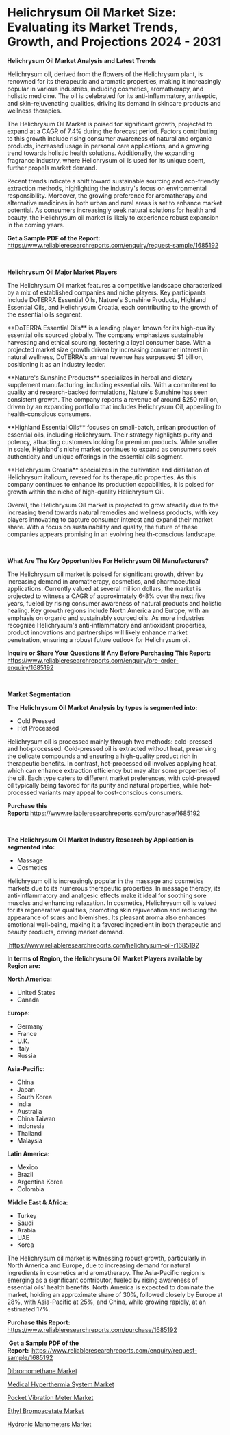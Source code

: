 <p><h1>Helichrysum Oil Market Size: Evaluating its Market Trends, Growth, and Projections 2024 - 2031</h1></p><p><strong>Helichrysum Oil Market Analysis and Latest Trends</strong></p>
<p><p>Helichrysum oil, derived from the flowers of the Helichrysum plant, is renowned for its therapeutic and aromatic properties, making it increasingly popular in various industries, including cosmetics, aromatherapy, and holistic medicine. The oil is celebrated for its anti-inflammatory, antiseptic, and skin-rejuvenating qualities, driving its demand in skincare products and wellness therapies.</p><p>The Helichrysum Oil Market is poised for significant growth, projected to expand at a CAGR of 7.4% during the forecast period. Factors contributing to this growth include rising consumer awareness of natural and organic products, increased usage in personal care applications, and a growing trend towards holistic health solutions. Additionally, the expanding fragrance industry, where Helichrysum oil is used for its unique scent, further propels market demand.</p><p>Recent trends indicate a shift toward sustainable sourcing and eco-friendly extraction methods, highlighting the industry's focus on environmental responsibility. Moreover, the growing preference for aromatherapy and alternative medicines in both urban and rural areas is set to enhance market potential. As consumers increasingly seek natural solutions for health and beauty, the Helichrysum oil market is likely to experience robust expansion in the coming years.</p></p>
<p><strong>Get a Sample PDF of the Report:&nbsp;</strong> <a href="https://www.reliableresearchreports.com/enquiry/request-sample/1685192?utm_campaign=40&utm_medium=2&utm_source=Github&utm_content=ia&utm_term=11112024&utm_id=helichrysum-oil">https://www.reliableresearchreports.com/enquiry/request-sample/1685192</a></p>
<p>&nbsp;</p>
<p><strong>Helichrysum Oil Major Market Players</strong></p>
<p><p>The Helichrysum Oil market features a competitive landscape characterized by a mix of established companies and niche players. Key participants include DoTERRA Essential Oils, Nature's Sunshine Products, Highland Essential Oils, and Helichrysum Croatia, each contributing to the growth of the essential oils segment.</p><p>**DoTERRA Essential Oils** is a leading player, known for its high-quality essential oils sourced globally. The company emphasizes sustainable harvesting and ethical sourcing, fostering a loyal consumer base. With a projected market size growth driven by increasing consumer interest in natural wellness, DoTERRA's annual revenue has surpassed $1 billion, positioning it as an industry leader.</p><p>**Nature's Sunshine Products** specializes in herbal and dietary supplement manufacturing, including essential oils. With a commitment to quality and research-backed formulations, Nature's Sunshine has seen consistent growth. The company reports a revenue of around $250 million, driven by an expanding portfolio that includes Helichrysum Oil, appealing to health-conscious consumers.</p><p>**Highland Essential Oils** focuses on small-batch, artisan production of essential oils, including Helichrysum. Their strategy highlights purity and potency, attracting customers looking for premium products. While smaller in scale, Highland's niche market continues to expand as consumers seek authenticity and unique offerings in the essential oils segment.</p><p>**Helichrysum Croatia** specializes in the cultivation and distillation of Helichrysum italicum, revered for its therapeutic properties. As this company continues to enhance its production capabilities, it is poised for growth within the niche of high-quality Helichrysum Oil.</p><p>Overall, the Helichrysum Oil market is projected to grow steadily due to the increasing trend towards natural remedies and wellness products, with key players innovating to capture consumer interest and expand their market share. With a focus on sustainability and quality, the future of these companies appears promising in an evolving health-conscious landscape.</p></p>
<p>&nbsp;</p>
<p><strong>What Are The Key Opportunities For Helichrysum Oil Manufacturers?</strong></p>
<p><p>The Helichrysum oil market is poised for significant growth, driven by increasing demand in aromatherapy, cosmetics, and pharmaceutical applications. Currently valued at several million dollars, the market is projected to witness a CAGR of approximately 6-8% over the next five years, fueled by rising consumer awareness of natural products and holistic healing. Key growth regions include North America and Europe, with an emphasis on organic and sustainably sourced oils. As more industries recognize Helichrysum's anti-inflammatory and antioxidant properties, product innovations and partnerships will likely enhance market penetration, ensuring a robust future outlook for Helichrysum oil.</p></p>
<p><strong>Inquire or Share Your Questions If Any Before Purchasing This Report:</strong> <a href="https://www.reliableresearchreports.com/enquiry/pre-order-enquiry/1685192?utm_campaign=40&utm_medium=2&utm_source=Github&utm_content=ia&utm_term=11112024&utm_id=helichrysum-oil">https://www.reliableresearchreports.com/enquiry/pre-order-enquiry/1685192</a></p>
<p>&nbsp;</p>
<p><strong>Market Segmentation</strong></p>
<p><strong>The Helichrysum Oil Market Analysis by types is segmented into:</strong></p>
<p><ul><li>Cold Pressed</li><li>Hot Processed</li></ul></p>
<p><p>Helichrysum oil is processed mainly through two methods: cold-pressed and hot-processed. Cold-pressed oil is extracted without heat, preserving the delicate compounds and ensuring a high-quality product rich in therapeutic benefits. In contrast, hot-processed oil involves applying heat, which can enhance extraction efficiency but may alter some properties of the oil. Each type caters to different market preferences, with cold-pressed oil typically being favored for its purity and natural properties, while hot-processed variants may appeal to cost-conscious consumers.</p></p>
<p><strong>Purchase this Report:&nbsp;</strong><a href="https://www.reliableresearchreports.com/purchase/1685192?utm_campaign=40&utm_medium=2&utm_source=Github&utm_content=ia&utm_term=11112024&utm_id=helichrysum-oil">https://www.reliableresearchreports.com/purchase/1685192</a></p>
<p>&nbsp;</p>
<p><strong>The Helichrysum Oil Market Industry Research by Application is segmented into:</strong></p>
<p><ul><li>Massage</li><li>Cosmetics</li></ul></p>
<p><p>Helichrysum oil is increasingly popular in the massage and cosmetics markets due to its numerous therapeutic properties. In massage therapy, its anti-inflammatory and analgesic effects make it ideal for soothing sore muscles and enhancing relaxation. In cosmetics, Helichrysum oil is valued for its regenerative qualities, promoting skin rejuvenation and reducing the appearance of scars and blemishes. Its pleasant aroma also enhances emotional well-being, making it a favored ingredient in both therapeutic and beauty products, driving market demand.</p></p>
<p><a href="https://www.reliableresearchreports.com/helichrysum-oil-r1685192?utm_campaign=40&utm_medium=2&utm_source=Github&utm_content=ia&utm_term=11112024&utm_id=helichrysum-oil">&nbsp;https://www.reliableresearchreports.com/helichrysum-oil-r1685192</a></p>
<p><strong>In terms of Region, the Helichrysum Oil Market Players available by Region are:</strong></p>
<p>
    <p> <strong> North America: </strong>
        <ul>
            <li>United States</li>
            <li>Canada</li>
        </ul>
        </p> 
    <p> <strong> Europe: </strong>
        <ul>
            <li>Germany</li>
            <li>France</li>
            <li>U.K.</li>
            <li>Italy</li>
            <li>Russia</li>
        </ul>
        </p> 
    <p> <strong> Asia-Pacific: </strong>
        <ul>
            <li>China</li>
            <li>Japan</li>
            <li>South Korea</li>
            <li>India</li>
            <li>Australia</li>
            <li>China Taiwan</li>
            <li>Indonesia</li>
            <li>Thailand</li>
            <li>Malaysia</li>
        </ul>
        </p> 
    <p> <strong> Latin America: </strong>
        <ul>
            <li>Mexico</li>
            <li>Brazil</li>
            <li>Argentina Korea</li>
            <li>Colombia</li>
        </ul>
        </p> 
    <p> <strong> Middle East & Africa: </strong>
        <ul>
            <li>Turkey</li>
            <li>Saudi</li>
            <li>Arabia</li>
            <li>UAE</li>
            <li>Korea</li>
        </ul>
    </p>
    </p>
<p><p>The Helichrysum oil market is witnessing robust growth, particularly in North America and Europe, due to increasing demand for natural ingredients in cosmetics and aromatherapy. The Asia-Pacific region is emerging as a significant contributor, fueled by rising awareness of essential oils' health benefits. North America is expected to dominate the market, holding an approximate share of 30%, followed closely by Europe at 28%, with Asia-Pacific at 25%, and China, while growing rapidly, at an estimated 17%.</p></p>
<p><strong>Purchase this Report: </strong><a href="https://www.reliableresearchreports.com/purchase/1685192?utm_campaign=40&utm_medium=2&utm_source=Github&utm_content=ia&utm_term=11112024&utm_id=helichrysum-oil">https://www.reliableresearchreports.com/purchase/1685192</a></p>
<p>&nbsp;<strong>Get a Sample PDF of the Report:&nbsp;&nbsp;</strong><a href="https://www.reliableresearchreports.com/enquiry/request-sample/1685192?utm_campaign=40&utm_medium=2&utm_source=Github&utm_content=ia&utm_term=11112024&utm_id=helichrysum-oil">https://www.reliableresearchreports.com/enquiry/request-sample/1685192</a></p>
<p><strong></strong></p>
<p><p><a href="https://github.com/darcy8m10dupre/Market-Research-Report-List-1/blob/main/dibromomethane-market.md?utm_campaign=40&utm_medium=2&utm_source=Github&utm_content=ia&utm_term=11112024&utm_id=helichrysum-oil">Dibromomethane Market</a></p><p><a href="https://issuu.com/reportprime-2/docs/medical-hyperthermia-system-market-_2e07cc89e4e209?utm_campaign=40&utm_medium=2&utm_source=Github&utm_content=ia&utm_term=11112024&utm_id=helichrysum-oil">Medical Hyperthermia System Market</a></p><p><a href="https://www.linkedin.com/pulse/global-pocket-vibration-meter-market-focus-product-type-touch-m1cre?utm_campaign=40&utm_medium=2&utm_source=Github&utm_content=ia&utm_term=11112024&utm_id=helichrysum-oil">Pocket Vibration Meter Market</a></p><p><a href="https://github.com/alespiliffe/Market-Research-Report-List-1/blob/main/ethyl-bromoacetate-market.md?utm_campaign=40&utm_medium=2&utm_source=Github&utm_content=ia&utm_term=11112024&utm_id=helichrysum-oil">Ethyl Bromoacetate Market</a></p><p><a href="https://www.linkedin.com/pulse/analyzing-hydronic-manometers-market-dynamics-growth-drivers-mjlme?utm_campaign=40&utm_medium=2&utm_source=Github&utm_content=ia&utm_term=11112024&utm_id=helichrysum-oil">Hydronic Manometers Market</a></p></p>